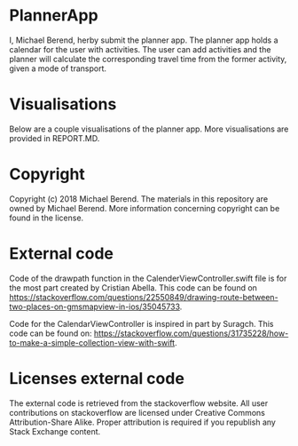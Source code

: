# PlannerApp
I, Michael Berend, herby submit the planner app. 
The planner app holds a calendar for the user with activities. The user can add activities and the planner will calculate the corresponding
travel time from the former activity, given a mode of transport. 

# Visualisations
Below are a couple visualisations of the planner app. More visualisations are provided in REPORT.MD.

# Copyright
Copyright (c) 2018 Michael Berend. The materials in this repository are owned by Michael Berend. More information concerning copyright
can be found in the license.

# External code
Code of the drawpath function in the CalenderViewController.swift file is for the most part created by Cristian Abella.
This code can be found on https://stackoverflow.com/questions/22550849/drawing-route-between-two-places-on-gmsmapview-in-ios/35045733.
 
Code for the CalendarViewController is inspired in part by Suragch. This code can be found on: https://stackoverflow.com/questions/31735228/how-to-make-a-simple-collection-view-with-swift.

# Licenses external code
The external code is retrieved from the stackoverflow website. All user contributions on stackoverflow are licensed under Creative Commons Attribution-Share Alike. Proper attribution is required if you republish any Stack Exchange content.


